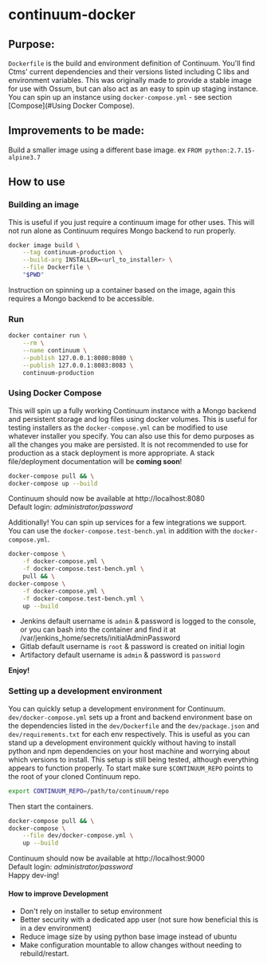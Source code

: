 # continuum-docker

## Purpose:
`Dockerfile` is the build and environment definition of Continuum. You'll find Ctms' current dependencies and their versions listed including C libs and environment variables.
This was originally made to provide a stable image for use with Ossum, but can also act as an easy to spin up staging instance. You can spin up an instance using `docker-compose.yml` - see section [Compose](#Using Docker Compose).

## Improvements to be made:
Build a smaller image using a different base image. ex `FROM python:2.7.15-alpine3.7`

## How to use
### Building an image
This is useful if you just require a continuum image for other uses. This will not run alone as Continuum requires Mongo backend to run properly.
```bash
docker image build \
    --tag continuum-production \
    --build-arg INSTALLER=<url_to_installer> \
    --file Dockerfile \
    "$PWD"
```
Instruction on spinning up a container based on the image, again this requires a Mongo backend to be accessible.
### Run
```bash
docker container run \
    --rm \
    --name continuum \
    --publish 127.0.0.1:8080:8080 \
    --publish 127.0.0.1:8083:8083 \
    continuum-production
```

### Using Docker Compose
This will spin up a fully working Continuum instance with a Mongo backend and persistent storage and log files using docker volumes.
This is useful for testing installers as the `docker-compose.yml` can be modified to use whatever installer you specify.
You can also use this for demo purposes as all the changes you make are persisted.
It is not recommended to use for production as a stack deployment is more appropriate. A stack file/deployment documentation will be **coming soon**!
```bash
docker-compose pull && \
docker-compose up --build
```
Continuum should now be available at http://localhost:8080  
Default login: _administrator/password_  

Additionally! You can spin up services for a few integrations we support.
You can use the `docker-compose.test-bench.yml` in addition with the `docker-compose.yml`.
```bash
docker-compose \
    -f docker-compose.yml \
    -f docker-compose.test-bench.yml \
    pull && \
docker-compose \
    -f docker-compose.yml \
    -f docker-compose.test-bench.yml \
    up --build
```
* Jenkins default username is `admin` & password is logged to the console, or you can bash into the container and find it at /var/jenkins_home/secrets/initialAdminPassword
* Gitlab default username is `root` & password is created on initial login
* Artifactory default username is `admin` & password is `password`

**Enjoy!**

### Setting up a development environment
You can quickly setup a development environment for Continuum. `dev/docker-compose.yml` sets up a front and backend environment base on the dependencies listed in the `dev/Dockerfile` and the `dev/package.json` and `dev/requirements.txt` for each env respectively.
This is useful as you can stand up a development environment quickly without having to install python and npm dependencies on your host machine and worrying about which versions to install.
This setup is still being tested, although everything appears to function properly.
To start make sure `$CONTINUUM_REPO` points to the root of your cloned Continuum repo.  
```bash
export CONTINUUM_REPO=/path/to/continuum/repo
```
Then start the containers.
```bash
docker-compose pull && \
docker-compose \
    --file dev/docker-compose.yml \
    up --build
```
Continuum should now be available at http://localhost:9000  
Default login: _administrator/password_  
Happy dev-ing!
#### How to improve Development
* Don't rely on installer to setup environment
* Better security with a dedicated app user (not sure how beneficial this 
 is in a dev environment)
* Reduce image size by using python base image instead of ubuntu
* Make configuration mountable to allow changes without needing 
to rebuild/restart.

